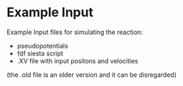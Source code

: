 # Example Input 

Example Input files for simulating the reaction: 
- pseudopotentials
- fdf siesta script
-  .XV file with input positons and velocities

(the .old file is an older version and it can be disregarded)
